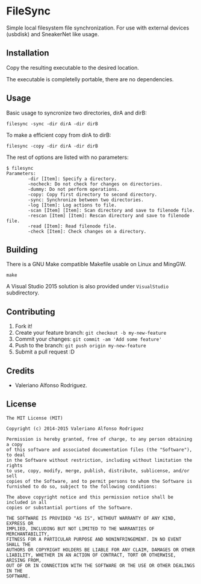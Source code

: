 # FileSync
Simple local filesystem file synchronization. For use with external devices (usbdisk) and SneakerNet like usage.

## Installation
Copy the resulting executable to the desired location.

The executable is completelly portable, there are no dependencies.

## Usage
Basic usage to syncronize two directories, dirA and dirB:

    filesync -sync -dir dirA -dir dirB

To make a efficient copy from dirA to dirB:

    filesync -copy -dir dirA -dir dirB

The rest of options are listed with no parameters:

```
$ filesync
Parameters:
        -dir [Item]: Specify a directory.
        -nocheck: Do not check for changes on directories.
        -dummy: Do not perform operations.
        -copy: Copy first directory to second directory.
        -sync: Synchronize between two directories.
        -log [Item]: Log actions to file.
        -scan [Item] [Item]: Scan directory and save to filenode file.
        -rescan [Item] [Item]: Rescan directory and save to filenode file.
        -read [Item]: Read filenode file.
        -check [Item]: Check changes on a directory.
```

## Building
There is a GNU Make compatible Makefile usable on Linux and MingGW.

    make

A Visual Studio 2015 solution is also provided under `VisualStudio` subdirectory.

## Contributing
1. Fork it!
2. Create your feature branch: `git checkout -b my-new-feature`
3. Commit your changes: `git commit -am 'Add some feature'`
4. Push to the branch: `git push origin my-new-feature`
5. Submit a pull request :D

## Credits
* Valeriano Alfonso Rodriguez.

## License

    The MIT License (MIT)

    Copyright (c) 2014-2015 Valeriano Alfonso Rodriguez

    Permission is hereby granted, free of charge, to any person obtaining a copy
    of this software and associated documentation files (the "Software"), to deal
    in the Software without restriction, including without limitation the rights
    to use, copy, modify, merge, publish, distribute, sublicense, and/or sell
    copies of the Software, and to permit persons to whom the Software is
    furnished to do so, subject to the following conditions:

    The above copyright notice and this permission notice shall be included in all
    copies or substantial portions of the Software.

    THE SOFTWARE IS PROVIDED "AS IS", WITHOUT WARRANTY OF ANY KIND, EXPRESS OR
    IMPLIED, INCLUDING BUT NOT LIMITED TO THE WARRANTIES OF MERCHANTABILITY,
    FITNESS FOR A PARTICULAR PURPOSE AND NONINFRINGEMENT. IN NO EVENT SHALL THE
    AUTHORS OR COPYRIGHT HOLDERS BE LIABLE FOR ANY CLAIM, DAMAGES OR OTHER
    LIABILITY, WHETHER IN AN ACTION OF CONTRACT, TORT OR OTHERWISE, ARISING FROM,
    OUT OF OR IN CONNECTION WITH THE SOFTWARE OR THE USE OR OTHER DEALINGS IN THE
    SOFTWARE.